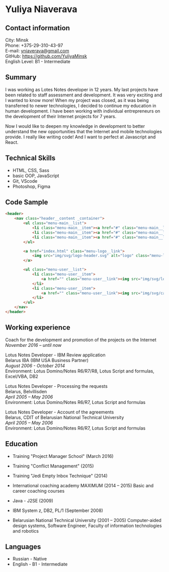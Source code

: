 # Yuliya Niaverava

## Contact information

City: Minsk  
Phone: +375-29-310-43-97  
E-mail: yniaverava@gmail.com  
GitHub: https://github.com/YuliyaMinsk  
English Level: B1 - Intermediate  

## Summary

I was working as Lotes Notes developer in 12 years. My last projects have been related to staff assessment and development. It was very exciting and I wanted to know more! When my project was closed, as it was being transferred to newer technologies, I decided to continue my education in human development. I have been working with individual entrepreneurs on the development of their Internet projects for 7 years. 

Now I would like to deepen my knowledge in development to better understand the new opportunities that the Internet and mobile technologies provide. I really like writing code! And I want to perfect at Javascript and React.

## Technical Skills

* HTML, CSS, Sass  
* basic OOP, JavaScript  
* Git, VScode   
* Photoshop, Figma  

## Code Sample

```html
<header>
    <nav class="header__content _container">            
        <ul class="menu-main__list">
            <li class="menu-main__item"><a href="#" class="menu-main__link">Woman</a></li>
            <li class="menu-main__item"><a href="#" class="menu-main__link">Man</a></li>
            <li class="menu-main__item"><a href="#" class="menu-main__link">New</a></li>
        </ul>

        <a href="index.html" class="menu-logo__link">
            <img src="img/svg/logo-header.svg" alt="logo" class="menu-logo__img">
        </a>

        <ul class="menu-user__list">
            <li class="menu-user__item">
                <a href="" class="menu-user__link"><img src="img/svg/loupe.svg" alt="search"></a>
            </li>
            <li class="menu-user__item">
                <a href="" class="menu-user__link"><img src="img/svg/cart.svg" alt="cart"></a>
            </li>
        </ul>
    </nav>
</header>
```

## Working experience

Coach for the development and promotion of the projects on the Internet  
*November 2016 – until now*  

Lotus Notes Developer - IBM Review application  
Belarus IBA (IBM USA Business Partner)  
*August 2006 - October 2014*  
Environment: Lotus Domino/Notes R6/R7/R8, Lotus Script and formulas, Excel/VBA, DB2  

Lotus Notes Developer - Processing the requests  
Belarus, Belvillisden  
*April 2005 – May 2006*  
Environment: Lotus Domino/Notes R6/R7, Lotus Script and formulas  

Lotus Notes Developer - Account of the agreements  
Belarus, CDIT of Belarusian National Technical University  
*April 2005 – May 2006*  
Environment: Lotus Domino/Notes R6/R7, Lotus Script and formulas  

## Education

* Training "Project Manager School" (March 2016)

* Training "Conflict Management" (2015)

* Training "Jedi Empty Inbox Technique" (2014)

* International coaching academy MAXIMUM (2014 – 2015) Basic and career coaching courses 

* Java - J2SE (2009)

* IBM System z, DB2, PL/1 (September 2008)

* Belarusian National Technical University (2001 – 2005) Computer-aided design systems, Software Engineer, Faculty of information technologies and robotics

## Languages

* Russian - Native
* English - B1 - Intermediate
  